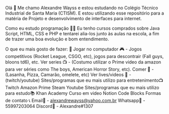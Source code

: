 Olá 👋
Me chamo Alexandre Wayss e estou estudando no Colégio Técnico Industrial de Santa Maria (CTISM). E estou utilizando esse repositório para a matéria de Projeto e desenvolvimento de interfaces para internet.

Como eu estudo programação 👨‍💻
Eu tenho cursos comprados sobre Java Script, HTML, CSS e PHP e tentarei alia-los junto às aulas na escola, a fim de trazer uma boa evolução e bom entendimento.

O que eu mais gosto de fazer: 🤘
Jogar no computador 🎮 - Jogos competitivos (Rocket League, CSGO, etc), jogos para descontrair (Fall guys, bloons td6), etc.
Ver series 📺 - (Costumo utilizar o Prime video da amazon para ver séries como The boys, American Horror Story, etc).
Comer 🍕 - (Lasanha, Pizza, Camarão, omelete, etc)
Ver lives/videos 🎥 - (twitch/youtube)
Sites/programas que eu mais utilizo para entretenimento📺︎
Twitch
Amazon Prime
Steam
Youtube
Sites/programas que eu mais utilizo para estudo📚
Khan Academy
Curso em video
Notion
Code Blocks
Formas de contato 📞
Email📧 - alexandrewayss@yahoo.com.br
Whatsapp💬 - 55997203064
Discord📱 - Alexandre#1307
